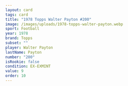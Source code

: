 ```yaml
---
layout: card
tags: card
title: "1978 Topps Walter Payton #200"
image: /images/uploads/1978-topps-walter-payton.webp
sport: Football
year: 1978
brand: Topps
subset: ""
player: Walter Payton
lastName: Payton
number: "200"
isRookie: false
condition: EX-EXMINT
value: 9
order: 10
---
```


